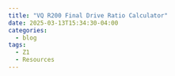 ```yaml
---
title: "VQ R200 Final Drive Ratio Calculator"
date: 2025-03-13T15:34:30-04:00
categories:
  - blog
tags:
  - Z1
  - Resources
---
```


<!DOCTYPE html>
<html>
<head>
    <script>
        function calculateSpeeds() {
            const redline = parseFloat(document.getElementById('redline').value);
            const width = parseFloat(document.getElementById('width').value);
            const aspectRatio = parseFloat(document.getElementById('aspectRatio').value);
            const wheelDiameter = parseFloat(document.getElementById('wheelDiameter').value);
            const tireDiameter = wheelDiameter + 2 * (width / 25.4) * (aspectRatio / 100);
            const constant = 336;
            
            const manualRatios = [3.794, 2.324, 1.624, 1.271, 1, 0.794];
            const auto7Ratios = [4.924, 3.194, 2.043, 1.412, 1, 0.862, 0.772];
			const auto5Ratios = [3.842, 2.353, 1.529, 1, 0.839];

            
            const transmissionType = document.getElementById("transmission").value;
            const beforeFinalDrive = parseFloat(document.getElementById("beforeFinalDrive").value);
            const afterFinalDrive = parseFloat(document.getElementById("afterFinalDrive").value);
            
            const outputBefore = document.getElementById("outputBefore");
            const outputAfter = document.getElementById("outputAfter");
            const cruisingRPMBefore = document.getElementById("cruisingRPMBefore");
            const cruisingRPMAfter = document.getElementById("cruisingRPMAfter");
            
            outputBefore.innerHTML = "";
            outputAfter.innerHTML = "";
            
            let gearRatios = transmissionType === "manual" ? manualRatios : transmissionType === "auto7" ? auto7Ratios : auto5Ratios;
            
            gearRatios.forEach((gearRatio, index) => {
                let topSpeedBefore = (redline * tireDiameter) / (beforeFinalDrive * gearRatio * constant);
                let topSpeedAfter = (redline * tireDiameter) / (afterFinalDrive * gearRatio * constant);
                outputBefore.innerHTML += `Gear ${index + 1}: ${topSpeedBefore.toFixed(2)} mph<br>`;
                outputAfter.innerHTML += `Gear ${index + 1}: ${topSpeedAfter.toFixed(2)} mph<br>`;
            });
            
            let highestGearRatio = gearRatios[gearRatios.length - 1];
            let cruisingRPMBeforeValue = (75 * highestGearRatio * beforeFinalDrive * constant) / tireDiameter;
            let cruisingRPMAfterValue = (75 * highestGearRatio * afterFinalDrive * constant) / tireDiameter;
            
            cruisingRPMBefore.innerHTML = `Engine Speed at 75 mph: ${cruisingRPMBeforeValue.toFixed(2)} RPM`;
            cruisingRPMAfter.innerHTML = `Engine Speed at 75 mph: ${cruisingRPMAfterValue.toFixed(2)} RPM`;
        }
    </script>
</head>
<body onload="calculateSpeeds()">
    <h2>Z1 Final Drive Ratio Comparison Calculator</h2>
	
	<label for="width">Rear Tire Size:</label>
    <input type="number" id="width" value="275" style="width: 5ch;"/>
	<label for="aspectRatio">/</label>
    <input type="number" id="aspectRatio" value="35" style="width: 4ch;"/>
    <label for="wheelDiameter">R</label>
    <input type="number" id="wheelDiameter" value="19" style="width: 4ch;"/>
	<br />
	
    <label for="transmission">Transmission:</label>
    <select id="transmission">
        <option value="manual">6-Speed Manual</option>
        <option value="auto7">7-Speed Automatic</option>
        <option value="auto5">5-Speed Automatic</option>
    </select>
    <script>
        document.getElementById('transmission').addEventListener('change', function() {
            if (this.value === 'manual') {
                document.getElementById('beforeFinalDrive').value = '3.54';
            }
			 if (this.value === 'auto7') {
                document.getElementById('beforeFinalDrive').value = '3.36';
            }
			 if (this.value === 'auto5') {
                document.getElementById('beforeFinalDrive').value = '3.36';
            }
        });
    </script>
    <br />
	
	<label for="redline">Redline (RPM):</label>
    <input type="number" id="redline" value="7500" style="width: 6ch;"/>
	  <br />
	  <br />
	  

    

    
    <button onclick="calculateSpeeds()">Recalculate</button>
    
    <div style="display: flex; gap: 20px;">
        <div>
		    <label for="beforeFinalDrive">ORIGINAL Final Drive Ratio:</label>
    <select id="beforeFinalDrive">
        <option value="3.36">3.36</option>
        <option value="3.54" selected>3.54</option>
        <option value="3.69">3.69</option>
        <option value="3.91">3.90</option>
        <option value="4.09">4.09</option>
        <option value="4.36">4.36</option>
    </select>
            <h4>Top Speed Per Gear:</h4>
            <div id="outputBefore"></div>
            <h4>Cruising RPM:</h4>
            <div id="cruisingRPMBefore"></div>
        </div>
        <div>
		    <label for="afterFinalDrive">NEW Final Drive Ratio:</label>
    <select id="afterFinalDrive">
        <option value="3.36">3.36</option>
        <option value="3.54">3.54</option>
        <option value="3.69">3.69</option>
        <option value="3.91">3.90</option>
        <option value="4.09" selected>4.09</option>
        <option value="4.36">4.36</option>
    </select>
            <h4>Top Speed Per Gear:</h4>
            <div id="outputAfter"></div>
            <h4>Cruising RPM:</h4>
            <div id="cruisingRPMAfter"></div>
        </div>
    </div>
</body>
</html>
